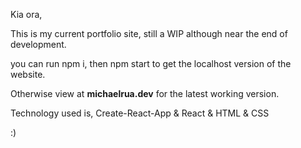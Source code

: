 Kia ora,

This is my current portfolio site, still a WIP although near the end of development.

you can run npm i, then npm start to get the localhost version of the website. 

Otherwise view at **michaelrua.dev** for the latest working version.

Technology used is, Create-React-App & React & HTML & CSS


:)




